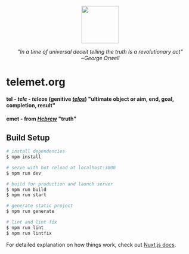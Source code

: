 <a href="https://telemet.org"><p align="center"><img width="100px" src="https://raw.githubusercontent.com/telemet/telemet/master/static/images/telemet-logo.png˘"></p></a>

<i><p align="center">"In a time of universal deceit telling the truth Is a revolutionary act" *~George Orwell*</p></i>

# telemet.org

#### **tel** - *tele* - *teleos* (genitive [*telos*](https://www.etymonline.com/word/telos)) "ultimate object or aim, end, goal, completion, result"

#### **emet** - from [*Hebrew*](https://translate.google.com/#view=home&op=translate&sl=en&tl=iw&text=tel) "truth"
>
> 

## Build Setup

```bash
# install dependencies
$ npm install

# serve with hot reload at localhost:3000
$ npm run dev

# build for production and launch server
$ npm run build
$ npm run start

# generate static project
$ npm run generate

# lint and lint fix
$ npm run lint
$ npm run lintfix
```

For detailed explanation on how things work, check out [Nuxt.js docs](https://nuxtjs.org).
